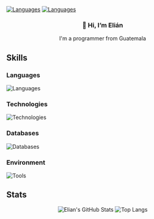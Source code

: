 [![Languages](https://img.shields.io/badge/X-%23000000.svg?logo=X&logoColor=white)](https://x.com/elian_santizo)
[![Languages](https://custom-icon-badges.demolab.com/badge/LinkedIn-0A66C2?logo=linkedin-white&logoColor=fff)](https://www.linkedin.com/in/elian-barrios/)

<h3 align="center">👋 Hi, I’m Elián</h3>
<p align="center"> I'm a programmer from Guatemala</p>

## Skills
### Languages
![Languages](https://go-skill-icons.vercel.app/api/icons?i=cs,vb,html,css,js&perline=7)

### Technologies
![Technologies](https://go-skill-icons.vercel.app/api/icons?i=dotnet,bootstrap&perline=7)

### Databases
![Databases](https://go-skill-icons.vercel.app/api/icons?i=mysql,sqlserver&perline=7)

### Environment
![Tools](https://go-skill-icons.vercel.app/api/icons?i=windows,ubuntu,dbeaver,git,github,visualstudio,vscode&perline=7)

## Stats
<div align="center">
  
  ![Elian's GitHub Stats](https://github-readme-stats.vercel.app/api?username=Elian1723&count_private=true&hide_border=true&theme=react&rank_icon=github&show_icons=true)
  ![Top Langs](https://github-readme-stats-salesp07.vercel.app/api/top-langs/?username=Elian1723&langs_count=8&layout=compact&theme=react&hide_border=true)
  
</div>
